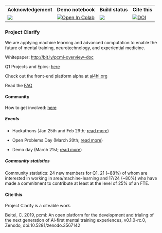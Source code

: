 
<table style="max-width: 500px">
  <tr>
    <th>Acknowledgement</th>
    <th>Demo notebook</th>
    <th>Build status</th>
    <th>Cite this</th>
  </tr>
  <tr>
    <td><a href="https://kubeflow.org" target="_blank"><img src="https://img.shields.io/static/v1?label=Built%20with&message=Kubeflow&color=blue"></img></a></td>
    <td><a href="https://colab.research.google.com/gist/cwbeitel/9f647889b63f9db3469bc45e16709f31/project-clarify-demo-nb-q4-19.ipynb" target="_blank"><img src="https://colab.research.google.com/assets/colab-badge.svg" alt="Open In Colab"></img></a>
</td>
    <td><a href="https://circleci.com/gh/projectclarify/pcml"><img src="https://circleci.com/gh/projectclarify/pcml.svg?style=svg"></img></a></td>
    <td><a href="https://zenodo.org/badge/latestdoi/194198315"><img src="https://zenodo.org/badge/194198315.svg" alt="DOI"></a></td>
  </tr>
</table>

### Project Clarify

We are applying machine learning and advanced computation to enable the future of mental training, neurotechnology, and experiential medicine.

Whitepaper: http://bit.ly/pcml-overview-doc

Q1 Projects and Epics: [here](https://docs.google.com/document/d/17oJNqOqgxalwikwua6bKAfm7UoRWZdIULQNTMSdOByI/edit#bookmark=id.fea7yocss3q1)

Check out the front-end platform alpha at [ai4hi.org](ai4hi.org)

Read the [FAQ](https://medium.com/project-clarify/faq-8b886e69886b)

#### Community

How to get involved: [here](https://medium.com/project-clarify/how-to-get-involved-9d0d976e3810)

##### Events

* Hackathons (Jan 25th and Feb 29th; [read more](https://medium.com/project-clarify/upcoming-hackathons-d71c32498518))

* Open Problems Day (March 20th; [read more](https://medium.com/project-clarify/open-problems-day-b2e9e0b17314))

* Demo day (March 21st; [read more](https://medium.com/project-clarify/project-clarify-demo-day-29e78194aa54))

##### Community statistics

Community statistics: 24 new members for Q1, 21 (~88%) of whom are interested in working in area/machine-learning and 17/24 (~80%) who have made a commitment to contribute at least at the level of 25% of an FTE.

#### Cite this

Project Clarify is a citeable work.

Beitel, C. 2019, pcml: An open platform for the development and trialing of the next generation of AI-first mental training experiences, v0.1.0-rc.0, Zenodo, doi:10.5281/zenodo.3567142
